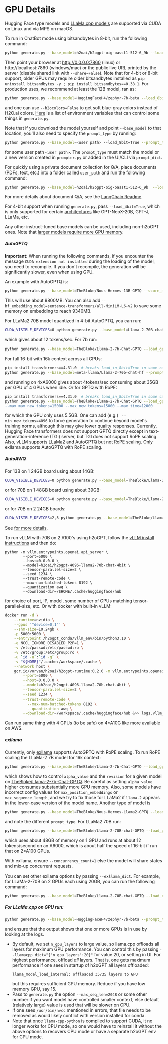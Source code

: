 # GPU Details

Hugging Face type models and [LLaMa.cpp models](https://github.com/ggerganov/llama.cpp#description) are supported via CUDA on Linux and via MPS on macOS.

To run in ChatBot mode using bitsandbytes in 8-bit, run the following command:
```bash
python generate.py --base_model=h2oai/h2ogpt-oig-oasst1-512-6_9b --load_8bit=True
```
Then point your browser at http://0.0.0.0:7860 (linux) or http://localhost:7860 (windows/mac) or the public live URL printed by the server (disable shared link with `--share=False`). Note that for 4-bit or 8-bit support, older GPUs may require older bitsandbytes installed as `pip uninstall bitsandbytes -y ; pip install bitsandbytes==0.38.1`.  For production uses, we recommend at least the 12B model, ran as:
```bash
python generate.py --base_model=HuggingFaceH4/zephyr-7b-beta --load_8bit=True
```
and one can use `--h2ocolors=False` to get soft blue-gray colors instead of H2O.ai colors.  [Here](FAQ.md#what-envs-can-i-pass-to-control-h2ogpt) is a list of environment variables that can control some things in `generate.py`.

Note that if you download the model yourself and point `--base_model` to that location, you'll also need to specify the `prompt_type` by running:
```bash
python generate.py --base_model=<user path> --load_8bit=True --prompt_type=human_bot
```
for some user path `<user path>`. The `prompt_type` must match the model or a new version created in `prompter.py` or added in the UI/CLI via `prompt_dict`.

For quickly using a private document collection for Q/A, place documents (PDFs, text, etc.) into a folder called `user_path` and run the following command:
```bash
python generate.py --base_model=h2oai/h2ogpt-oig-oasst1-512-6_9b  --load_8bit=True --langchain_mode=UserData --user_path=user_path
```
For more details about document Q/A, see the [LangChain Readme](README_LangChain.md).

For 4-bit support when running `generate.py`, pass `--load_4bit=True`, which is only supported for certain [architectures](https://github.com/huggingface/peft#models-support-matrix) like GPT-NeoX-20B, GPT-J, LLaMa, etc.

Any other instruct-tuned base models can be used, including non-h2oGPT ones. Note that [larger models require more GPU memory](FAQ.md#larger-models-require-more-gpu-memory).

##### AutoGPTQ

**Important:** When running the following commands, if you encounter the message `CUDA extension not installed` during the loading of the model, you need to recompile. If you don't recompile, the generation will be significantly slower, even when using GPU.

An example with AutoGPTQ is:
```bash
python generate.py --base_model=TheBloke/Nous-Hermes-13B-GPTQ --score_model=None --load_gptq=model --use_safetensors=True --prompt_type=instruct --langchain_mode=UserData
```
This will use about 9800MB.  You can also add `--hf_embedding_model=sentence-transformers/all-MiniLM-L6-v2` to save some memory on embedding to reach 9340MB.

For LLaMa2 70B model quantized in 4-bit AutoGPTQ, you can run:
```bash
CUDA_VISIBLE_DEVICES=0 python generate.py --base_model=Llama-2-70B-chat-GPTQ --load_gptq="gptq_model-4bit--1g" --use_safetensors=True --prompt_type=llama2 --save_dir='save`
```
which gives about 12 tokens/sec.  For 7b run:
```bash
python generate.py --base_model=TheBloke/Llama-2-7b-Chat-GPTQ --load_gptq="model" --use_safetensors=True --prompt_type=llama2 --save_dir='save`
```
For full 16-bit with 16k context across all GPUs:
```bash
pip install transformers==4.31.0  # breaks load_in_8bit=True in some cases (https://github.com/huggingface/transformers/issues/25026)
python generate.py --base_model=meta-llama/Llama-2-70b-chat-hf --prompt_type=llama2 --rope_scaling="{'type': 'linear', 'factor': 4}" --use_gpu_id=False --save_dir=savemeta70b
```
and running on 4xA6000 gives about 4tokens/sec consuming about 35GB per GPU of 4 GPUs when idle.
Or for GPTQ with RoPE:
```bash
pip install transformers==4.31.0  # breaks load_in_8bit=True in some cases (https://github.com/huggingface/transformers/issues/25026)
python generate.py --base_model=TheBloke/Llama-2-7b-Chat-GPTQ --load_gptq="model" --use_safetensors=True --prompt_type=llama2 --score_model=None --save_dir='7bgptqrope4` --rope_scaling="{'type':'dynamic', 'factor':4}"
--max_max_new_tokens=15000 --max_new_tokens=15000 --max_time=12000
```
for which the GPU only uses 5.5GB.  One can add (e.g.) ` --min_new_tokens=4096` to force generation to continue beyond model's training norms, although this may give lower quality responses.
Currently, Hugging Face transformers does not support GPTQ directly except in text-generation-inference (TGI) server, but TGI does not support RoPE scaling.  Also, vLLM supports LLaMa2 and AutoGPTQ but not RoPE scaling.  Only exllama supports AutoGPTQ with RoPE scaling.

##### AutoAWQ

For 13B on 1 24GB board using about 14GB:
```bash
CUDA_VISIBLE_DEVICES=0 python generate.py --base_model=TheBloke/Llama-2-13B-chat-AWQ --score_model=None --load_awq=model --use_safetensors=True --prompt_type=llama2
```
or for 70B on 1 48GB board using about 39GB:
```bash
CUDA_VISIBLE_DEVICES=0 python generate.py --base_model=TheBloke/Llama-2-70B-chat-AWQ --score_model=None --load_awq=model --use_safetensors=True --prompt_type=llama2
```
or for 70B on 2 24GB boards:
```bash
CUDA_VISIBLE_DEVICES=2,3 python generate.py --base_model=TheBloke/Llama-2-70B-chat-AWQ --score_model=None --load_awq=model --use_safetensors=True --prompt_type=llama2
```

See [for more details](https://github.com/casper-hansen/AutoAWQ).

To run vLLM with 70B on 2 A100's using h2oGPT, follow the [vLLM install instructions](README_InferenceServers.md#vllm-inference-server-client) and then do:
```
python -m vllm.entrypoints.openai.api_server \
        --port=5000 \
        --host=0.0.0.0 \
        --model=h2oai/h2ogpt-4096-llama2-70b-chat-4bit \
        --tensor-parallel-size=2 \
        --seed 1234 \
        --trust-remote-code \
	    --max-num-batched-tokens 8192 \
	    --quantization awq \
        --download-dir=/$HOME/.cache/huggingface/hub
```
for choice of port, IP,  model, some number of GPUs matching tensor-parallel-size, etc.  Or with docker with built-in vLLM:
```bash
docker run -d \
    --runtime=nvidia \
    --gpus '"device=0,1"' \
    --shm-size=10.24gb \
    -p 5000:5000 \
    --entrypoint /h2ogpt_conda/vllm_env/bin/python3.10 \
    -e NCCL_IGNORE_DISABLED_P2P=1 \
    -v /etc/passwd:/etc/passwd:ro \
    -v /etc/group:/etc/group:ro \
    -u `id -u`:`id -g` \
    -v "${HOME}"/.cache:/workspace/.cache \
    --network host \
    gcr.io/vorvan/h2oai/h2ogpt-runtime:0.2.0 -m vllm.entrypoints.openai.api_server \
        --port=5000 \
        --host=0.0.0.0 \
        --model=h2oai/h2ogpt-4096-llama2-70b-chat-4bit \
        --tensor-parallel-size=2 \
        --seed 1234 \
        --trust-remote-code \
	      --max-num-batched-tokens 8192 \
	      --quantization awq \
        --download-dir=/workspace/.cache/huggingface/hub &>> logs.vllm_server.70b_awq.txt
```
Can run same thing with 4 GPUs (to be safe) on 4*A10G like more available on AWS.

##### exllama

Currently, only [exllama](https://github.com/turboderp/exllama) supports AutoGPTQ with RoPE scaling.
To run RoPE scaling the LLaMa-2 7B model for 16k context:
```bash
python generate.py --base_model=TheBloke/Llama-2-7b-Chat-GPTQ --load_gptq="model" --use_safetensors=True --prompt_type=llama2 --save_dir='save' --load_exllama=True --revision=gptq-4bit-32g-actorder_True --rope_scaling="{'alpha_value':4}"
```
which shows how to control `alpha_value` and the `revision` for a given model on [TheBloke/Llama-2-7b-Chat-GPTQ](https://huggingface.co/TheBloke/Llama-2-7b-Chat-GPTQ).  Be careful as setting `alpha_value` higher consumes substantially more GPU memory.  Also, some models have incorrect config values for `max_position_embeddings` or `max_sequence_length`, and we try to fix those for LLaMa2 if `llama-2` appears in the lower-case version of the model name.
Another type of model is
```bash
python generate.py --base_model=TheBloke/Nous-Hermes-Llama2-GPTQ --load_gptq="model" --use_safetensors=True --prompt_type=llama2 --save_dir='save' --load_exllama=True --revision=gptq-4bit-32g-actorder_True --rope_scaling="{'alpha_value':4}"
```
and note the different `prompt_type`.  For LLaMa2 70B run:
```bash
python generate.py --base_model=TheBloke/Llama-2-70B-chat-GPTQ --load_gptq=gptq_model-4bit-128g --use_safetensors=True --prompt_type=llama2 --load_exllama=True --revision=main
```
which uses about 48GB of memory on 1 GPU and runs at about 12 tokens/second on an A6000, which is about half the speed of 16-bit if run that on 2*A100 GPUs.

With exllama, ensure `--concurrency_count=1` else the model will share states and mix-up concurrent requests.

You can set other exllama options by passing `--exllama_dict`. For example, for LLaMa-2-70B on 2 GPUs each using 20GB, you can run the following command:
```bash
python generate.py --base_model=TheBloke/Llama-2-70B-chat-GPTQ --load_exllama=True --use_safetensors=True --use_gpu_id=False --load_gptq=main --prompt_type=llama2 --exllama_dict="{'set_auto_map':'20,20'}"
```

##### For LLaMa.cpp on GPU run:
```bash
python generate.py --base_model=HuggingFaceH4/zephyr-7b-beta --prompt_type=zephyr --score_model=None --user_path=user_path
```
and ensure that the output shows that one or more GPUs is in use by looking at the logs.

* By default, we set `n_gpu_layers` to large value, so llama.cpp offloads all layers for maximum GPU performance.  You can control this by passing `--llamacpp_dict="{'n_gpu_layers':20}"` for value 20, or setting in UI.  For highest performance, offload *all* layers.
    That is, one gets maximum performance if one sees in startup of h2oGPT all layers offloaded:
    ```text
    llama_model_load_internal: offloaded 35/35 layers to GPU
    ```
    but this requires sufficient GPU memory.  Reduce if you have low memory GPU, say 15.
* Pass to `generate.py` the option `--max_seq_len=2048` or some other number if you want model have controlled smaller context, else default (relatively large) value is used that will be slower on CPU.
* If one sees `/usr/bin/nvcc` mentioned in errors, that file needs to be removed as would likely conflict with version installed for conda.
* Note that once `llama-cpp-python` is compiled to support CUDA, it no longer works for CPU mode, so one would have to reinstall it without the above options to recovers CPU mode or have a separate h2oGPT env for CPU mode.

